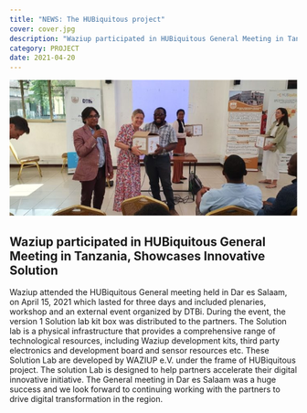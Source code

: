 ```yaml
---
title: "NEWS: The HUBiquitous project"
cover: cover.jpg
description: "Waziup participated in HUBiquitous General Meeting in Tanzania, Showcases Innovative Solution"
category: PROJECT
date: 2021-04-20
---
```

![image](cover.jpg)

## Waziup participated in HUBiquitous General Meeting in Tanzania, Showcases Innovative Solution

Waziup attended the HUBiquitous General meeting held in Dar es Salaam, on April 15, 2021 which lasted for three days and included plenaries, workshop and an external event organized by DTBi. During the event, the version 1 Solution lab kit box was distributed to the partners. The Solution lab is a physical infrastructure that provides a comprehensive range of technological resources, including  Waziup development kits, third party electronics and development board and sensor resources etc. These Solution Lab are developed by WAZIUP e.V. under the frame of HUBiquitous project. The solution Lab is designed to help partners accelerate their digital innovative initiative. The General meeting in Dar es Salaam was a huge success and we look forward to continuing working with the partners to drive digital transformation in the region.

